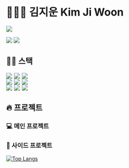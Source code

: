 # 🧑🏻‍🚀 김지운 Kim Ji Woon

<div align="left">
<a href="https://jimoou.github.io/" target="_blank"><img src="https://img.shields.io/badge/GitHub Pages-222222?style=for-the-badge&logo=GitHub Pages&logoColor=white"/></a>

<a href="kfromh0136@gmail.com" target="_blank"><img src="https://img.shields.io/badge/Gmail-EA4335?style=for-the-badge&logo=Gmail&logoColor=white"/></a>
<a href="kfromh0136@naver.com" target="_blank"><img src="https://img.shields.io/badge/Naver-03C75A?style=for-the-badge&logo=Naver&logoColor=white"/></a>

</div>

## 🤹🏻 스택

<div style="display:flex;">

<img src="https://img.shields.io/badge/React-61DAFB?style=for-the-badge&logo=React&logoColor=black" style="margin-right:5px;">

<img src="https://img.shields.io/badge/JavaScript-F7DF1E?style=for-the-badge&logo=JavaScript&logoColor=black" style="margin-right:5px;">

<img src="https://img.shields.io/badge/TypeScript-3178C6?style=for-the-badge&logo=TypeScript&logoColor=black">

</div>

<div style="display:flex;">

<img src="https://img.shields.io/badge/Spring-6DB33F?style=for-the-badge&logo=Spring&logoColor=black" style="margin-right:5px;">

<img src="https://img.shields.io/badge/Spring Boot-6DB33F?style=for-the-badge&logo=Spring Boot&logoColor=black" style="margin-right:5px;">

<img src="https://img.shields.io/badge/Spring Security-6DB33F?style=for-the-badge&logo=Spring Security&logoColor=black">

</div>

<div style="display:flex;">

<img src="https://img.shields.io/badge/MySQL-4479A1?style=for-the-badge&logo=MySQL&logoColor=black" style="margin-right:5px;">

<img src="https://img.shields.io/badge/Git-F05032?style=for-the-badge&logo=Git&logoColor=black" style="margin-right:5px;">

<img src="https://img.shields.io/badge/GitKraken-179287?style=for-the-badge&logo=GitKraken&logoColor=black">

</div>


## 🔥 프로젝트

### 💻 메인 프로젝트

### 💾 사이드 프로젝트

[![Top Langs](https://github-readme-stats.vercel.app/api/top-langs/?username=Jimoou&show_icons=true&theme=radical)](https://github.com/anuraghazra/github-readme-stats)
